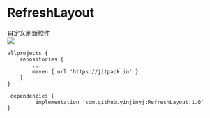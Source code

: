 # RefreshLayout
自定义刷新控件  
[![](https://jitpack.io/v/yinjinyj/RefreshLayout.svg)](https://jitpack.io/#yinjinyj/RefreshLayout)


	allprojects {
		repositories {
			...
			maven { url 'https://jitpack.io' }
		}
	}
  
 	 dependencies {
	         implementation 'com.github.yinjinyj:RefreshLayout:1.0'
	}
